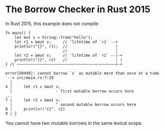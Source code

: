 # The Borrow Checker in Rust 2015

In Rust 2015, this example does not compile:

```rust,ignore
fn main() {
    let mut s = String::from("hello");
    let r1 = &mut s;     // 'lifetime of `r1` --+
    println!("{}", r1);  //                     |
                         //                     |
    let r2 = &mut s;     // 'lifetime of `r2` --|-+
    println!("{}", r2)   //                     | |
} // ~~~~~~~~~~~~~~~~~~~~~~~~~~~~~~~~~~~~~~~~~~~+-+
```

```plaintext
error[E0499]: cannot borrow `s` as mutable more than once at a time
 --> src/main.rs:7:19
  |
4 |     let r1 = &mut s;
  |                   - first mutable borrow occurs here
...
7 |     let r2 = &mut s;
  |                   ^ second mutable borrow occurs here
8 |     println!("{}", r2)
9 | }
```

You cannot have two mutable borrows in the same lexical scope.
